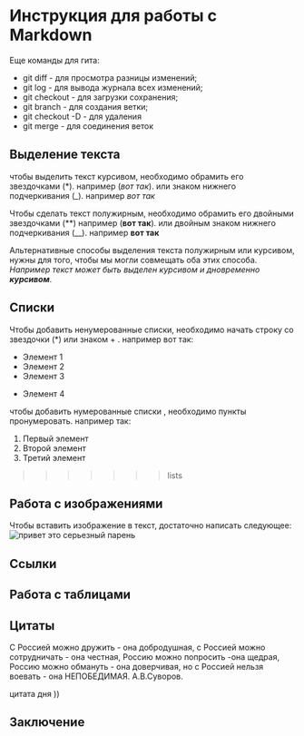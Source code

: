 # Инструкция для работы с Markdown

Еще команды для гита:
- git diff - для просмотра разницы изменений;
- git log - для вывода журнала всех изменений;
- git checkout - для загрузки сохранения;
- git branch - для создания ветки;
- git checkout -D - для удаления 
- git merge - для соединения веток


## Выделение текста

чтобы выделить текст курсивом, необходимо обрамить его звездочками (*). например (*вот так*). или знаком нижнего подчеркивания (_). например _вот так_ 

Чтобы сделать текст полужирным, необходимо обрамить его двойными звездочками (**) например (**вот так**). или двойным знаком нижнего подчеркивания (__). например __вот так__
 
Альтернативные способы выделения текста полужирным или курсивом, нужны для того, чтобы мы могли совмещать оба этих способа. _Например текст может быть выделен курсивом и дновременно **курсивом**_.

## Списки

Чтобы добавить ненумерованные списки, необходимо начать строку со звездочки (*) или знаком + . например вот так:
* Элемент 1
* Элемент 2
* Элемент 3
+ Элемент 4

чтобы добавить нумерованные списки , необходимо пункты пронумеровать. например так: 

1. Первый элемент
2. Второй элемент
3. Третий элемент 
>>>>>>> lists

## Работа с изображениями

Чтобы вставить изображение в текст, достаточно написать следующее: 
![привет это серьезный парень](spray.png)

## Ссылки
 
## Работа с таблицами

## Цитаты


С Россией можно дружить - она добродушная,
с Россией можно сотрудничать - она честная, 
Россию можно попросить -она щедрая,
Россию можно обмануть - она доверчивая,
но с Россией нельзя воевать - она НЕПОБЕДИМАЯ.
                                   А.В.Суворов.



цитата дня ))




## Заключение